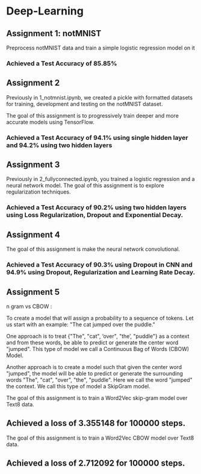 # Deep-Learning

## Assignment 1: notMNIST
Preprocess notMNIST data and train a simple logistic regression model on it
### Achieved a Test Accuracy of 85.85%

## Assignment 2
Previously in 1_notmnist.ipynb, we created a pickle with formatted datasets for training, development and testing on the notMNIST dataset.

The goal of this assignment is to progressively train deeper and more accurate models using TensorFlow.
### Achieved a Test Accuracy of 94.1% using single hidden layer and 94.2% using two hidden layers

## Assignment 3
Previously in 2_fullyconnected.ipynb, you trained a logistic regression and a neural network model.
The goal of this assignment is to explore regularization techniques.

 ### Achieved a Test Accuracy of 90.2% using two hidden layers using Loss Regularization, Dropout and Exponential Decay.
 
## Assignment 4
The goal of this assignment is make the neural network convolutional. 
 
 ### Achieved a Test Accuracy of 90.3% using Dropout in CNN and 94.9% using Dropout, Regularization and Learning Rate Decay.
 
 ## Assignment 5
 
n gram vs CBOW : 

To create a model that will assign a probability to a sequence of tokens. Let us start with an example: "The cat jumped over the puddle."

One approach is to treat {"The", "cat", ’over", "the’, "puddle"} as a context and from these words, be able to predict or generate the center word "jumped". This type of model we call a Continuous Bag of Words (CBOW) Model.

Another approach is to create a model such that given the center word "jumped", the model will be able to predict or generate the surrounding words "The", "cat", "over", "the", "puddle". Here we call the word "jumped" the context. We call this type of model a SkipGram model. 

 The goal of this assignment is to train a Word2Vec skip-gram model over Text8 data.
 
 ## Achieved a loss of 3.355148 for 100000 steps.
 
 The goal of this assignment is to train a Word2Vec CBOW model over Text8 data.
 
 ## Achieved a loss of 2.712092 for 100000 steps.
